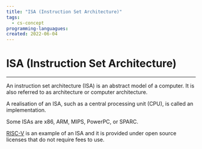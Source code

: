 ```yaml
---
title: "ISA (Instruction Set Architecture)"
tags:
  - cs-concept
programming-languagues:
created: 2022-06-04
---
```

# ISA (Instruction Set Architecture)
---
An instruction set architecture (ISA) is an abstract model of a computer. It is also referred to as architecture or computer architecture. 

A realisation of an ISA, such as a central processing unit (CPU), is called an implementation. 

Some ISAs are x86, ARM, MIPS, PowerPC, or SPARC.

[RISC-V](notes/general/riscv.md) is an example of an ISA and it is provided under open source licenses that do not require fees to use.